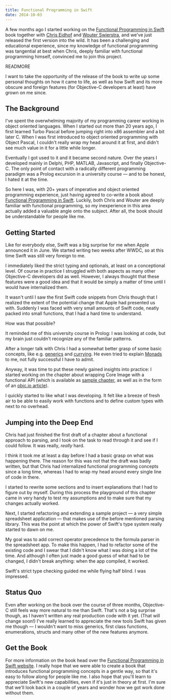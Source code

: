 ```yaml
---
title: Functional Programming in Swift
date: 2014-10-03
---
```


A few months ago I started working on the [Functional Programming in Swift](http://www.objc.io/books) book together with [Chris Eidhof](https://twitter.com/chriseidhof) and [Wouter Swierstra](https://twitter.com/wouterswierstra), and we've just released the first version into the wild. It has been a challenging and educational experience, since my knowledge of functional programming was tangential at best when Chris, deeply familiar with functional programming himself, convinced me to join this project.

READMORE

I want to take the opportunity of the release of the book to write up some personal thoughts on how it came to life, as well as how Swift and its more obscure and foreign features (for Objective-C developers at least) have grown on me since.


## The Background

I've spent the overwhelming majority of my programming career working in object oriented languages. When I started out more than 20 years ago, I first learned Turbo Pascal before jumping right into x86 assembler and a bit later C. When I was first introduced to object oriented programming with Object Pascal, I couldn't really wrap my head around it at first, and didn't see much value in it for a little while longer.

Eventually I got used to it and it became second nature. Over the years I developed mainly in Delphi, PHP, MATLAB, Javascript, and finally Objective-C. The only point of contact with a radically different programming paradigm was a Prolog excursion in a university course — and to be honest, I hated it at the time.

So here I was, with 20+ years of imperative and object oriented programming experience, just having agreed to co-write a book about [Functional Programming in Swift](http://www.objc.io/books). Luckily, both Chris and Wouter are deeply familiar with functional programming, so my inexperience in this area actually added a valuable angle onto the subject. After all, the book should be understandable for people like me.


## Getting Started

Like for everybody else, Swift was a big surprise for me when Apple announced it in June. We started writing two weeks after WWDC, so at this time Swift was still very foreign to me.

I immediately liked the strict typing and optionals, at least on a conceptional level. Of course in practice I struggled with both aspects as many other Objective-C developers did as well. However, I always thought that these features were a good idea and that it would be simply a matter of time until I would have internalized them.

It wasn't until I saw the first Swift code snippets from Chris though that I realized the extent of the potential change that Apple had presented us with. Suddenly I was faced with very small amounts of Swift code, neatly packed into small functions, that I had a hard time to understand.

How was that possible?

It reminded me of this university course in Prolog: I was looking at code, but my brain just couldn't recognize any of the familiar patterns.

After a longer talk with Chris I had a somewhat better grasp of some basic concepts, like e.g. [generics](http://en.wikipedia.org/wiki/Generic_programming) and [currying](http://en.wikipedia.org/wiki/Currying). He even tried to explain [Monads](http://en.wikipedia.org/wiki/Monad_%28functional_programming%29) to me, not fully successful I have to admit.

Anyway, it was time to put these newly gained insights into practice: I started working on the chapter about wrapping Core Image with a functional API (which is available as [sample chapter](http://www.objc.io/books), as well as in the form of an [objc.io article](http://www.objc.io/issue-16/functional-swift-apis.html)).

I quickly started to like what I was developing. It felt like a breeze of fresh air to be able to easily work with functions and to define custom types with next to no overhead.


## Jumping into the Deep End

Chris had just finished the first draft of a chapter about a functional approach to parsing, and I took on the task to read through it and see if I could follow. It was really, *really* hard.

I think it took me at least a day before I had a basic grasp on what was happening there. The reason for this was not that the draft was badly written, but that Chris had internalized functional programming concepts since a long time, whereas I had to wrap my head around every single line of code in there.

I started to rewrite some sections and to insert explanations that I had to figure out by myself. During this process the playground of this chapter came in very handy to test my assumptions and to make sure that my changes actually worked.

Next, I started refactoring and extending a sample project — a very simple spreadsheet application — that makes use of the before mentioned parsing library. This was the point at which the power of Swift's type system really started to dawn on me.

My goal was to add correct operator precedence to the formula parser in the spreadsheet app. To make this happen, I had to refactor some of the existing code and I swear that I didn't know what I was doing a lot of the time. And although I often just made a good guess of what had to be changed, I didn't break anything: when the app compiled, it worked.

Swift's strict type checking guided me while flying half blind. I was impressed.


## Status Quo

Even after working on the book over the course of three months, Objective-C still feels way more natural to me than Swift. That's not a big surprise though, as I haven't written any real production code with it yet. (That will change soon!) I've really learned to appreciate the new tools Swift has given me though — I wouldn't want to miss generics, first class functions, enumerations, structs and many other of the new features anymore.


## Get the Book

For more information on the book head over the [Functional Programming in Swift website](http://www.objc.io/books). I really hope that we were able to create a book that introduces functional programming concepts in a gentle way, so that it's easy to follow along for people like me. I also hope that you'll learn to appreciate Swift's new capabilities, even if it's just in theory at first. I'm sure that we'll look back in a couple of years and wonder how we got work done without them.


